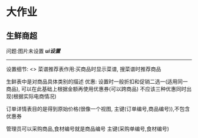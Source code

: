 # 大作业

## 生鲜商超

问题:图片未设置
***ui设置***

------
设置细节:
<>
菜谱推荐表作用:买商品时显示菜谱, 搜菜谱时推荐商品

生鲜表中是对商品具体类别的描述 
优惠: 设置时一般折扣和促销二选一(适用同一商品), 可以在此基础上根据金额再使用优惠券(可以跨商品)
不应该三种优惠同时出现(根据实际电商情况)

订单详情表目的是得到原始价格(很像一个视图, 主键(订单编号,商品编号)),不包含优惠券

管理员可以采购商品,食材编号就是商品编号   主键(采购单编号,食材编号)

